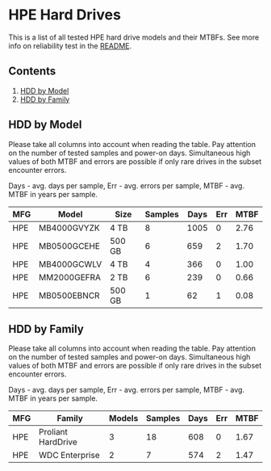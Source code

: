 HPE Hard Drives
===============

This is a list of all tested HPE hard drive models and their MTBFs. See more
info on reliability test in the [README](https://github.com/bsdhw/SMART).

Contents
--------

1. [ HDD by Model  ](#hdd-by-model)
2. [ HDD by Family ](#hdd-by-family)

HDD by Model
------------

Please take all columns into account when reading the table. Pay attention on the
number of tested samples and power-on days. Simultaneous high values of both MTBF
and errors are possible if only rare drives in the subset encounter errors.

Days - avg. days per sample,
Err  - avg. errors per sample,
MTBF - avg. MTBF in years per sample.

| MFG       | Model              | Size   | Samples | Days  | Err   | MTBF |
|-----------|--------------------|--------|---------|-------|-------|------|
| HPE       | MB4000GVYZK        | 4 TB   | 8       | 1005  | 0     | 2.76   |
| HPE       | MB0500GCEHE        | 500 GB | 6       | 659   | 2     | 1.70   |
| HPE       | MB4000GCWLV        | 4 TB   | 4       | 366   | 0     | 1.00   |
| HPE       | MM2000GEFRA        | 2 TB   | 6       | 239   | 0     | 0.66   |
| HPE       | MB0500EBNCR        | 500 GB | 1       | 62    | 1     | 0.08   |

HDD by Family
-------------

Please take all columns into account when reading the table. Pay attention on the
number of tested samples and power-on days. Simultaneous high values of both MTBF
and errors are possible if only rare drives in the subset encounter errors.

Days - avg. days per sample,
Err  - avg. errors per sample,
MTBF - avg. MTBF in years per sample.

| MFG       | Family                 | Models | Samples | Days  | Err   | MTBF |
|-----------|------------------------|--------|---------|-------|-------|------|
| HPE       | Proliant HardDrive     | 3      | 18      | 608   | 0     | 1.67   |
| HPE       | WDC Enterprise         | 2      | 7       | 574   | 2     | 1.47   |

